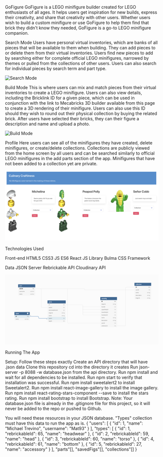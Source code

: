 GoFigure
GoFigure is a LEGO minifigure builder created for LEGO enthusiasts of all ages. It helps users get inspiration for new builds, express their creativity, and share that creativity with other users. Whether users wish to build a custom minifigure or use GoFigure to help them find that brick they didn't know they needed, GoFigure is a go-to LEGO minifigure companion.

Search Mode
Users have personal virtual inventories, which are banks of all pieces that will be available to them when building. They can add pieces to or delete them from their virtual inventories. Users find new pieces to add by searching either for complete official LEGO minifigures, narrowed by themes or pulled from the collections of other users. Users can also search for individual pieces by search term and part type.

![Search Mode](/public/images/Search.gif)

Build Mode
This is where users can mix and match pieces from their virtual inventories to create a LEGO minifigure. Users can also view details, including the Bricklink ID for a given piece, which can be used in conjunction with the link to Mecabricks 3D builder available from this page to create a 3D rendering of their minifigure. Users can also use this ID should they wish to round out their physical collection by buying the related brick. After users have selected their bricks, they can their figure a description and name and upload a photo.

![Build Mode](/public/images/FigBuilder.gif)

Profile
Here users can see all of the minifigures they have created, delete minifigures, or create/delete collections. Collections are publicly viewed from the home screen by all users and can be searched similarly to official LEGO minifigures in the add parts section of the app. Minifigures that have not been added to a collection yet are private.

![Profile](/public/images/ProfilePage.png)

Technologies Used

Front-end
HTML5
CSS3
JS ES6
React JS Library
Bulma CSS Framework

Data
JSON Server
Rebrickable API
Cloudinary API

![ERD](/public/images/GoFigureERD.png)

Running The App

Setup: Follow these steps exactly
Create an API directory that will have .json data
Clone this repository
cd into the directory it creates
Run json-server -p 8088 -w database.json from the api directory.
Run npm install and wait for all dependencies to be installed.
Run npm start to verify that installation was successful.
Run npm install sweetalert2 to install Sweetalert2.
Run npm install react-image-gallery to install the image gallery.
Run npm install react-rating-stars-component --save to install the stars rating.
Run npm install bootstrap to install Bootstrap.
Note: Your database.json file is already in the .gitignore file for this project, so it will never be added to the repo or pushed to Github.

You will need these resources in your JSON database. "Types" collection must have this data to run the app as is.
{
 "users": [
    {
      "id": 1,
      "name": "Michael Trevino",
      "username": "Mat93"
    }
  ],
  "types": [
    {
      "id": 1,
      "rebrickableId": 65,
      "name": "headwear"
    },
    {
      "id": 2,
      "rebrickableId": 59,
      "name": "head"
    },
    {
      "id": 3,
      "rebrickableId": 60,
      "name": "torso"
    },
    {
      "id": 4,
      "rebrickableId": 61,
      "name": "bottom"
    },
    {
      "id": 5,
      "rebrickableId": 27,
      "name": "accessory"
    }
  ],
  "parts"[],
  "savedFigs"[],
  "collections"[]
}
